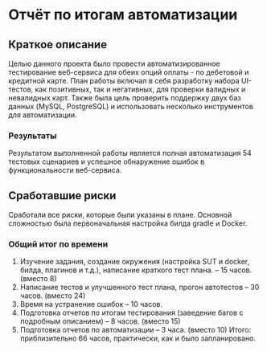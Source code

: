 # Отчёт по итогам автоматизации
## Краткое описание
Целью данного проекта было провести автоматизированное тестирование веб-сервиса для обеих опций оплаты - по дебетовой и кредитной карте. План работы включал в себя разработку набора UI-тестов, как позитивных, так и негативных, для проверки валидных и невалидных карт. Также была цель проверить поддержку двух баз данных (MySQL, PostgreSQL) и использовать несколько инструментов для автоматизации.
### Результаты
Результатом выполненной работы является полная автоматизация 54 тестовых сценариев и успешное обнаружение ошибок в функциональности веб-сервиса.
## Сработавшие риски
Сработали все риски, которые были указаны в плане.
Основной сложностью была первоначальная настройка билда gradle и Docker.
### Общий итог по времени
1.	Изучение задания, создание окружения (настройка SUT и docker, билда, плагинов и т.д.), написание краткого тест плана. – 15 часов. (вместо 8)
2.	Написание тестов и улучшенного тест плана, прогон автотестов – 30 часов. (вместо 24)
3.	Время на устранение ошибок – 10 часов.
4.	Подготовка отчетов по итогам тестирования (заведение багов с подробным описанием) – 8 часов. (вместо 15)
5.	Подготовка отчетов по автоматизации – 3 часа. (вместо 10)
Итого: приблизительно 66 часов, практически, как и было запланировано.
